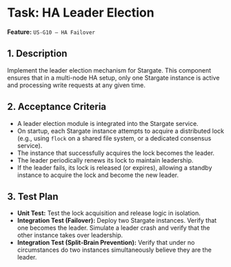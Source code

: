 # Task: HA Leader Election

**Feature:** `US-G10 — HA Failover`

## 1. Description

Implement the leader election mechanism for Stargate. This component ensures that in a multi-node HA setup, only one Stargate instance is active and processing write requests at any given time.

## 2. Acceptance Criteria

- A leader election module is integrated into the Stargate service.
- On startup, each Stargate instance attempts to acquire a distributed lock (e.g., using `flock` on a shared file system, or a dedicated consensus service).
- The instance that successfully acquires the lock becomes the leader.
- The leader periodically renews its lock to maintain leadership.
- If the leader fails, its lock is released (or expires), allowing a standby instance to acquire the lock and become the new leader.

## 3. Test Plan

- **Unit Test:** Test the lock acquisition and release logic in isolation.
- **Integration Test (Failover):** Deploy two Stargate instances. Verify that one becomes the leader. Simulate a leader crash and verify that the other instance takes over leadership.
- **Integration Test (Split-Brain Prevention):** Verify that under no circumstances do two instances simultaneously believe they are the leader.
